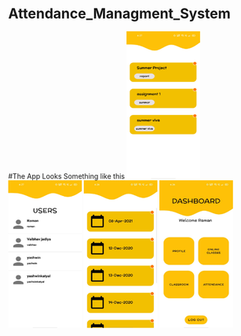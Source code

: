# Attendance_Managment_System
#The App Looks Something like this
<img src="/Assets/Scrrenshot_1.jpeg" width="150" height="300">
<img src="/Assets/Scrrenshot_2.jpeg" width="150" height="300">
<img src="/Assets/Scrrenshot_3.jpeg" width="150" height="300">
<img src="/Assets/Scrrenshot_4.jpeg" width="150" height="300">

